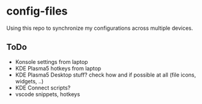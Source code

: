 # config-files
Using this repo to synchronize my configurations across multiple devices.

## ToDo
* Konsole settings from laptop
* KDE Plasma5 hotkeys from laptop
* KDE Plasma5 Desktop stuff? check how and if possible at all (file icons, widgets, ..)
* KDE Connect scripts?
* vscode snippets, hotkeys
